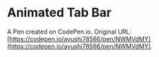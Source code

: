 # Animated Tab Bar

A Pen created on CodePen.io. Original URL: [https://codepen.io/ayushi78566/pen/NWMVdMY](https://codepen.io/ayushi78566/pen/NWMVdMY).

